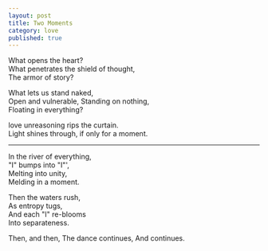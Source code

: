 ```yaml
---
layout: post
title: Two Moments
category: love
published: true
---
```


What opens the heart?  
What penetrates the shield of thought,  
The armor of story?

What lets us stand naked,  
Open and vulnerable, 
Standing on nothing,  
Floating in everything?

love unreasoning rips the curtain.  
Light shines through, if only for a moment.

---

In the river of everything,  
"I" bumps into "I"',  
Melting into unity,  
Melding in a moment.

Then the waters rush,  
As entropy tugs,  
And each "I" re-blooms  
Into separateness.

Then, and then,
The dance continues,
And continues.